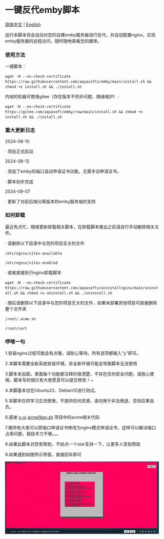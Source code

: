<h1>一键反代emby脚本</h1>

[简体中文](https://github.com/aquasofts/emby/blob/main/README.md) | [English](https://github.com/aquasofts/emby/blob/main/README_EN.md)

运行本脚本将会自动对您的自建emby服务器进行反代，并自动配置nginx，实现emby服务器的远程访问，随时随地查看您的媒体。

### 使用方法
一键脚本：

`wget -N --no-check-certificate https://raw.githubusercontent.com/aquasofts/emby/main/install.sh && chmod +x install.sh && ./install.sh`

内地的机器可使用gitee（存在版本不同步问题，随缘维护）:

`wget -N --no-check-certificate https://gitee.com/aquasoft/emby/raw/main/install.sh && chmod +x install.sh && ./install.sh`

### 重大更新日志

2024-08-10

· 项目正式启动

2024-08-12

· 添加了emby的端口自动申请证书功能，无需手动申请证书。

· 脚本初步完成

2024-09-07

· 更新了对前后端分离版本的emby服务端的支持

### 如何卸载

最近有点忙，随缘更新卸载相关脚本，在卸载脚本推出之前请自行手动删除相关文件。

· 请删除以下目录中与您的项目无关的文件 

`/etc/nginx/sites-available`

`/etc/nginx/sites-enabled`

· 或者直接执行nginx卸载脚本

`wget -N --no-check-certificate https://raw.githubusercontent.com/aquasofts/uninstallnginx/main/uninstall.sh && chmod +x uninstall.sh && ./uninstall.sh`

· 随后请删除以下目录中与您的项目无关的文件，如果未部署其他项目可直接删除整个文件夹

`/root/.acme.sh`

`/root/cert`

### 啰嗦一句

1.安装nginx过程可能会有点慢，请耐心等待。所有选项都输入"y"即可。

2.本脚本需要全新系统安装环境，非全新环境可能会导致脚本无法使用

3.脚本未加密。里面每个功能都注释的很清楚，不存在任何安全问题，请放心使用。脚本写的很烂有大佬愿意可以提交修改！~

4.本脚基本仅在Ubuntu22、Debian12进行测试。

5.本脚本仅供学习交流使用，不提供任何资源，请勿用于非法用途，否则后果自负。

6.感谢 [x-ui](https://github.com/FranzKafkaYu/x-ui/) [acme1key.sh](https://github.com/tlxhl/acme-1key/) 项目中的acme相关代码

7.期待有大佬可以把端口申请证书修改为nginx模式申请证书，这样可以解决端口占用问题，我技术力不够。。。

8.如果此脚本对您有帮助，不妨点一个star支持一下，让更多人受到帮助

9.如果遇到如图所示界面，直接回车即可

![image](https://github.com/aquasofts/emby/blob/main/image.png)

